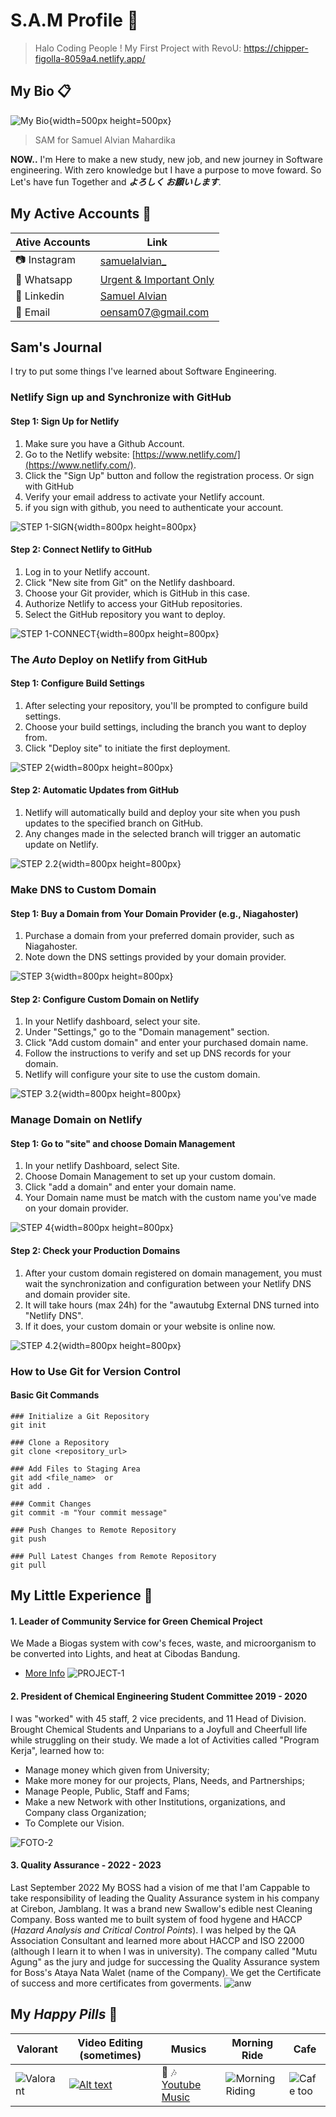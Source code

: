 # S.A.M Profile :low_brightness:

> Halo Coding People !
> My First Project with RevoU: https://chipper-figolla-8059a4.netlify.app/

## My Bio :clipboard:
![My Bio](assets/FOTO-3-1.png){width=500px height=500px}
> SAM for Samuel Alvian Mahardika

**NOW..** I'm Here to make a new study, new job, and new journey in Software engineering. With zero knowledge but I have a purpose to move foward. So Let's have fun Together and **_よろしく お願いします_**.

## My Active Accounts :pushpin:
|Ative Accounts |                                Link                    |
|-------------|---------------------|
| :camera: Instagram   |[samuelalvian_](https://www.instagram.com/samuelalvian_/)|
| :iphone: Whatsapp    |[Urgent & Important Only](https://wa.me/qr/NRRW4PX4RF7QP1)|
| :link: Linkedin    |[Samuel Alvian](https://www.linkedin.com/in/samuel-alvian-m/)|
| :email: Email        |oensam07@gmail.com                                       |

## Sam's Journal
I try to put some things I've learned about Software Engineering.

### Netlify Sign up and Synchronize with GitHub

#### Step 1: Sign Up for Netlify
1. Make sure you have a Github Account.
2. Go to the Netlify website: [https://www.netlify.com/](https://www.netlify.com/).
3. Click the "Sign Up" button and follow the registration process. Or sign with GitHub
4. Verify your email address to activate your Netlify account.
5. if you sign with github, you need to authenticate your account.

![STEP 1-SIGN](assets/EXP/1STEP1.1.jpg){width=800px height=800px}

#### Step 2: Connect Netlify to GitHub
1. Log in to your Netlify account.
2. Click "New site from Git" on the Netlify dashboard.
3. Choose your Git provider, which is GitHub in this case.
4. Authorize Netlify to access your GitHub repositories.
5. Select the GitHub repository you want to deploy.

![STEP 1-CONNECT](assets/EXP/1STEP1.2.jpg){width=800px height=800px}

### The _Auto_ Deploy on Netlify from GitHub

#### Step 1: Configure Build Settings
1. After selecting your repository, you'll be prompted to configure build settings.
2. Choose your build settings, including the branch you want to deploy from.
3. Click "Deploy site" to initiate the first deployment.

![STEP 2](assets/EXP/1step%202.jpg){width=800px height=800px}


#### Step 2: Automatic Updates from GitHub
1. Netlify will automatically build and deploy your site when you push updates to the specified branch on GitHub.
2. Any changes made in the selected branch will trigger an automatic update on Netlify.

![STEP 2.2](assets/EXP/2STEP%201.jpg){width=800px height=800px}

### Make DNS to Custom Domain

#### Step 1: Buy a Domain from Your Domain Provider (e.g., Niagahoster)
1. Purchase a domain from your preferred domain provider, such as Niagahoster.
2. Note down the DNS settings provided by your domain provider.

![STEP 3](assets/EXP/3%20STEP%201.jpg){width=800px height=800px}

#### Step 2: Configure Custom Domain on Netlify
1. In your Netlify dashboard, select your site.
2. Under "Settings," go to the "Domain management" section.
3. Click "Add custom domain" and enter your purchased domain name.
4. Follow the instructions to verify and set up DNS records for your domain.
5. Netlify will configure your site to use the custom domain.

![STEP 3.2](assets/EXP/3%20STEP%201%20(2).jpg){width=800px height=800px}

### Manage Domain on Netlify

#### Step 1: Go to "site" and choose Domain Management
1. In your netlify Dashboard, select Site.
2. Choose Domain Management to set up your custom domain.
3. Click "add a domain" and enter your domain name.
4. Your Domain name must be match with the custom name you've made on your domain provider.

![STEP 4](assets/EXP/4s1.jpg){width=800px height=800px}

#### Step 2: Check your Production Domains
1. After your custom domain registered on domain management, you must wait the synchronization and configuration between your Netlify DNS and domain provider site. 
2. It will take hours (max 24h) for the "awautubg External DNS turned into "Netlify DNS".
3. If it does, your custom domain or your website is online now.

![STEP 4.2](assets/EXP/4s1.2.jpg){width=800px height=800px}

### How to Use Git for Version Control

#### Basic Git Commands

```shell
### Initialize a Git Repository
git init

### Clone a Repository
git clone <repository_url>

### Add Files to Staging Area
git add <file_name>  or
git add . 

### Commit Changes
git commit -m "Your commit message"

### Push Changes to Remote Repository
git push

### Pull Latest Changes from Remote Repository
git pull
```

## My Little Experience :stars:
#### 1. Leader of Community Service for Green Chemical Project
We Made a Biogas system with cow's feces, waste, and microorganism to be converted into Lights, and heat at Cibodas Bandung. 
- [More Info](https://tk.unpar.ac.id/kegiatan-pengabdian-masyarakat-teknik-kimia-unpar-the-lodge-foundation-di-cibodas/)
![PROJECT-1](assets/FOTO-5-1.png)

#### 2. President of Chemical Engineering Student Committee 2019 - 2020
I was "worked" with 45 staff, 2 vice precidents, and 11 Head of Division. Brought Chemical Students and Unparians to a Joyfull and Cheerfull life while struggling on their study. We made a lot of Activities called "Program Kerja", learned how to:
- Manage money which given from University;
- Make more money for our projects, Plans, Needs, and Partnerships;
- Manage People, Public, Staff and Fams;
- Make a new Network with other Institutions, organizations, and Company class Organization;
- To Complete our Vision.

![FOTO-2](assets/FOTO-1-1.jpg)

#### 3. Quality Assurance - 2022 - 2023 
Last September 2022 My BOSS had a vision of me that I'am Cappable to take responsibility of leading the Quality Assurance system in his company at Cirebon, Jamblang. It was a brand new Swallow's edible nest Cleaning Company. Boss wanted me to built system of food hygene and HACCP (_Hazard Analysis and Critical Control Points_). I was helped by the QA Association Consultant and learned more about HACCP and ISO 22000 (although I learn it to when I was in university). The company called "Mutu Agung" as the jury and judge for successing the Quality Assurance system for Boss's Ataya Nata Walet (name of the Company). We get the Certificate of success and more certificates from goverments. 
![anw](assets/FOTO-7-1.jpg)

## My _Happy Pills_ :pill:
| Valorant | Video Editing (sometimes) | Musics | Morning Ride | Cafe |
|----------|---------------------------|--------|--------|------|
| ![Valorant](assets/FOTO-8-1.png)|[![Alt text](assets/FOTO-9-1-1.png)](https://www.instagram.com/reel/CxQH1vRuROn/)| :musical_note: :notes: [Youtube Music](https://music.youtube.com/playlist?list=LM)| ![Morning Riding](<assets/foto - 10-1.jpg>)|![Cafe too](<assets/foto 12-1.jpg>)|


